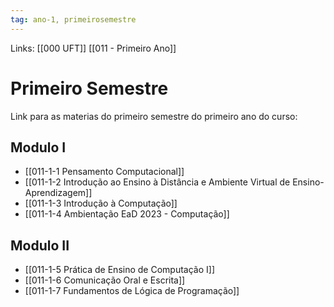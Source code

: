 ```yaml
---
tag: ano-1, primeirosemestre
---
```

Links: [[000 UFT]] [[011 - Primeiro Ano]]

# Primeiro Semestre
Link para as materias do primeiro semestre do primeiro ano do curso:

## Modulo I

- [[011-1-1 Pensamento Computacional]]
- [[011-1-2 Introdução ao Ensino à Distância e Ambiente Virtual de Ensino-Aprendizagem]] 
- [[011-1-3 Introdução à Computação]]
- [[011-1-4 Ambientação EaD 2023 - Computação]]
## Modulo II
- [[011-1-5 Prática de Ensino de Computação I]]
- [[011-1-6 Comunicação Oral e Escrita]]
- [[011-1-7 Fundamentos de Lógica de Programação]]






